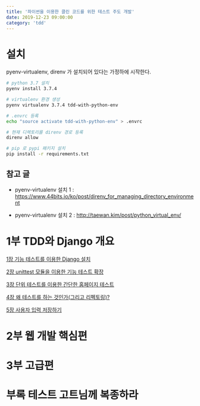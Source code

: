 ```yaml
---
title: '파이썬을 이용한 클린 코드를 위한 테스트 주도 개발'
date: 2019-12-23 09:00:00
category: 'tdd'
---
```


# 설치

pyenv-virtualenv, direnv 가 설치되어 있다는 가정하에 시작한다.

```sh
# python 3.7 설치
pyenv install 3.7.4

# virtualenv 환경 생성
pyenv virtualenv 3.7.4 tdd-with-python-env

# .envrc 등록
echo "source activate tdd-with-python-env" > .envrc

# 현재 디렉토리를 direnv 경로 등록
direnv allow

# pip 로 pypi 패키지 설치
pip install -r requirements.txt
```

## 참고 글

* pyenv-virtualenv 설치 1 : https://www.44bits.io/ko/post/direnv_for_managing_directory_environment

* pyenv-virtualenv 설치 2 : http://taewan.kim/post/python_virtual_env/

# 1부 TDD와 Django 개요

[1장 기능 테스트를 이용한 Django 설치](/tdd-with-python/ch01)

[2장 unittest 모듈을 이용한 기능 테스트 확장](/tdd-with-python/ch02)

[3장 단위 테스트를 이용한 간단한 홈페이지 테스트](/tdd-with-python/ch03)

[4장 왜 테스트를 하는 것인가(그리고 리펙토링)?](/tdd-with-python/ch04)

[5장 사용자 입력 저장하기](/tdd-with-python/ch05)

# 2부 웹 개발 핵심편

# 3부 고급편

# 부록 테스트 고트님께 복종하라
